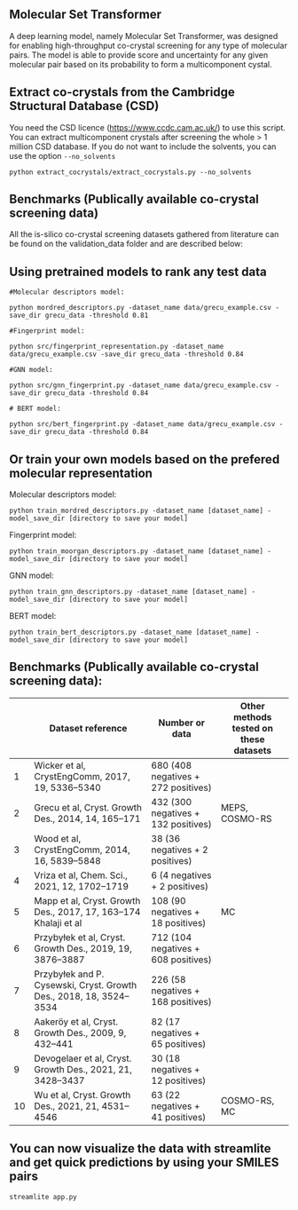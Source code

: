 ## Molecular Set Transformer
A deep learning model, namely Molecular Set Transformer, was designed for enabling high-throughput co-crystal screening for any type of molecular pairs. The model is able to provide score and uncertainty for any given molecular pair based on its probability to form a multicomponent cystal.

## Extract co-crystals from the Cambridge Structural Database (CSD)
You need the CSD licence (https://www.ccdc.cam.ac.uk/) to use this script. You can extract multicomponent crystals after screening the whole > 1 million CSD database. If you do not want to include the solvents, you can use the option  `--no_solvents`

    python extract_cocrystals/extract_cocrystals.py --no_solvents

## Benchmarks (Publically available co-crystal screening data)
All the is-silico co-crystal screening datasets gathered from literature can be found on the validation_data folder and are described below:

## Using pretrained models to rank any test data

    #Molecular descriptors model:

    python mordred_descriptors.py -dataset_name data/grecu_example.csv -save_dir grecu_data -threshold 0.81

    #Fingerprint model:

    python src/fingerprint_representation.py -dataset_name data/grecu_example.csv -save_dir grecu_data -threshold 0.84

    #GNN model:

    python src/gnn_fingerprint.py -dataset_name data/grecu_example.csv -save_dir grecu_data -threshold 0.84
    
    # BERT model:

    python src/bert_fingerprint.py -dataset_name data/grecu_example.csv -save_dir grecu_data -threshold 0.84
    
 
## Or train your own models based on the prefered molecular representation

Molecular descriptors model:

    python train_mordred_descriptors.py -dataset_name [dataset_name] -model_save_dir [directory to save your model]

Fingerprint model:

    python train_moorgan_descriptors.py -dataset_name [dataset_name] -model_save_dir [directory to save your model]

GNN model:

    python train_gnn_descriptors.py -dataset_name [dataset_name] -model_save_dir [directory to save your model]
    
BERT model:

    python train_bert_descriptors.py -dataset_name [dataset_name] -model_save_dir [directory to save your model]


## Benchmarks (Publically available co-crystal screening data):

|               |     Dataset reference                                                         |     Number or data                           |     Other methods tested on these   datasets    |
|---------------|-------------------------------------------------------------------------------|----------------------------------------------|-------------------------------------------------|
|     1         |     Wicker et al, CrystEngComm,   2017, 19, 5336–5340                         |     680 (408   negatives + 272 positives)    |                                                 |
|     2         |     Grecu   et al, Cryst.   Growth Des., 2014, 14, 165–171                    |     432 (300   negatives + 132 positives)    |     MEPS, COSMO-RS                              |
|     3         |     Wood et al, CrystEngComm,   2014, 16, 5839–5848                           |     38 (36   negatives + 2 positives)        |                                                 |
|     4         |     Vriza et al, Chem. Sci., 2021, 12, 1702–1719                              |     6 (4 negatives + 2 positives)            |                                                 |
|     5         |     Mapp et al, Cryst.   Growth Des., 2017, 17, 163–174     Khalaji et al     |     108 (90 negatives + 18 positives)        |     MC                                          |
|     6         |     Przybyłek   et al, Cryst.   Growth Des., 2019, 19, 3876–3887              |     712 (104 negatives + 608 positives)      |                                                 |
|     7         |     Przybyłek   and P. Cysewski, Cryst.   Growth Des., 2018, 18, 3524–3534    |     226 (58 negatives + 168 positives)       |                                                 |
|     8         |     Aakeröy   et al, Cryst.   Growth Des., 2009, 9, 432–441                   |     82 (17 negatives + 65 positives)         |                                                 |
|     9         |     Devogelaer   et al, Cryst.   Growth Des., 2021, 21, 3428–3437             |     30 (18 negatives + 12 positives)         |                                                 |
|     10        |     Wu et al, Cryst.   Growth Des., 2021, 21, 4531–4546                       |     63 (22 negatives + 41 positives)         |     COSMO-RS, MC                                |

## You can  now visualize the data with streamlite and get quick predictions by using your SMILES pairs 

    streamlite app.py
